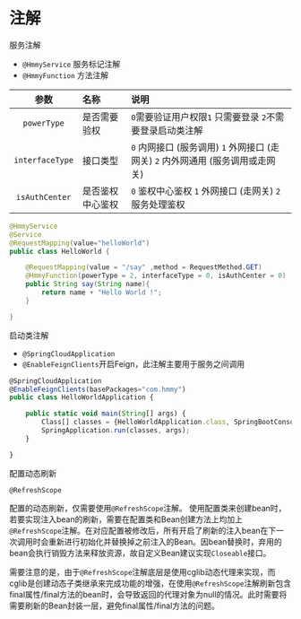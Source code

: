 # 注解

服务注解

* `@HmmyService` 服务标记注解
* `@HmmyFunction` 方法注解

| 参数 | 名称 | 说明 |
| :---: | :--- | :--- |
| `powerType` | 是否需要验权 | `0`需要验证用户权限`1` 只需要登录 `2`不需要登录启动类注解 |
| `interfaceType` | 接口类型 | `0` 内网接口 \(服务调用\) `1` 外网接口 \(走网关\) `2` 内外网通用 \(服务调用或走网关\) |
| `isAuthCenter` | 是否鉴权中心鉴权 | `0` 鉴权中心鉴权 `1` 外网接口 \(走网关\) `2` 服务处理鉴权 |

```java
@HmmyService
@Service
@RequestMapping(value="helloWorld")
public class HelloWorld {

    @RequestMapping(value = "/say" ,method = RequestMethod.GET)
    @HmmyFunction(powerType = 2, interfaceType = 0, isAuthCenter = 0)
    public String say(String name){
        return name + "Hello World !";
    }

}
```

启动类注解

* `@SpringCloudApplication`
* `@EnableFeignClients`开启Feign，此注解主要用于服务之间调用

```javascript
@SpringCloudApplication
@EnableFeignClients(basePackages="com.hmmy")
public class HelloWorldApplication {

    public static void main(String[] args) {
        Class[] classes = {HelloWorldApplication.class, SpringBootConsoleApplication.class};
        SpringApplication.run(classes, args);
    }

}
```

配置动态刷新

`@RefreshScope`

配置的动态刷新，仅需要使用`@RefreshScope`注解。 使用配置类来创建bean时，若要实现注入bean的刷新，需要在配置类和Bean创建方法上均加上`@RefreshScope`注解。在对应配置被修改后，所有开启了刷新的注入bean在下一次调用时会重新进行初始化并替换掉之前注入的Bean。因bean替换时，弃用的bean会执行销毁方法来释放资源，故自定义Bean建议实现`Closeable`接口。

需要注意的是，由于`@RefreshScope`注解底层是使用cglib动态代理来实现，而cglib是创建动态子类继承来完成功能的增强，在使用`@RefreshScope`注解刷新包含final属性/final方法的bean时，会导致返回的代理对象为null的情况。此时需要将需要刷新的Bean封装一层，避免final属性/final方法的问题。

